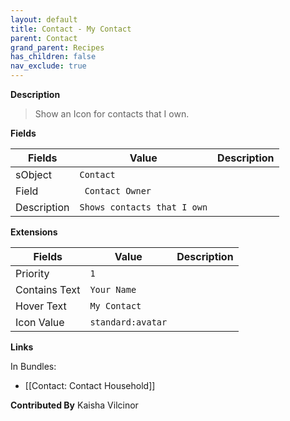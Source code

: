 ```yaml
---
layout: default
title: Contact - My Contact
parent: Contact
grand_parent: Recipes
has_children: false
nav_exclude: true
---
```



**Description**

> Show an Icon for contacts that I own.

**Fields**

| Fields | Value | Description |
|-----------|-----------|--------------------------|
|sObject|`Contact`
|Field|` Contact Owner`|
|Description|`Shows contacts that I own`


**Extensions**

| Fields | Value | Description |
|-----------|-----------|--------------------------|
|Priority|`1`
|Contains Text|`Your Name`
|Hover Text|`My Contact`
|Icon Value|`standard:avatar`

**Links**

In Bundles:

* [[Contact: Contact Household]]

**Contributed By** Kaisha Vilcinor